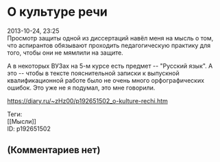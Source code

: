 О культуре речи
===============

  
2013-10-24, 23:25  
 Просмотр защиты одной из диссертаций навёл меня на мысль о том, что аспирантов обязывают проходить педагогическую практику для того, чтобы они не мямлили на защите.   
   
 А в некоторых ВУЗах на 5-м курсе есть предмет -- "Русский язык". А это -- чтобы в тексте пояснительной записки к выпускной квалификационной работе было не очень много орфографических ошибок. Это уже не я подумал, это мне говорили.   
  
<https://diary.ru/~zHz00/p192651502_o-kulture-rechi.htm>  
  
Теги:  
[[Мысли]]  
ID: p192651502  


(Комментариев нет)
------------------